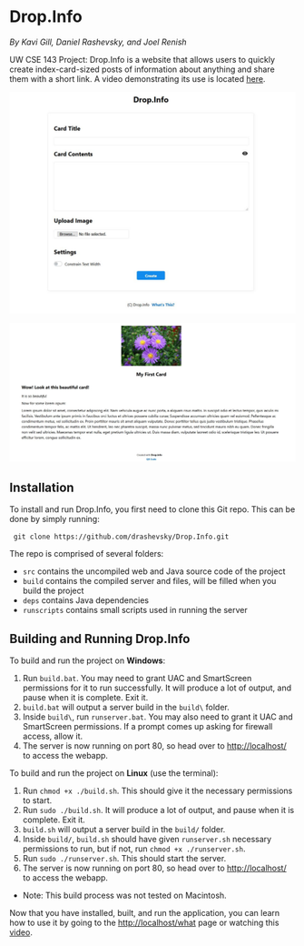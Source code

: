 # Drop.Info
_By Kavi Gill, Daniel Rashevsky, and Joel Renish_

UW CSE 143 Project: Drop.Info is a website that allows users to quickly create index-card-sized posts of information about anything and share them with a short link. A video demonstrating its use is located [here](https://youtu.be/3DnexE53rLw).

![Screenshot of Drop.Info](drop_info_screenshot_1.jpg)

![Screenshot of Drop.Info](drop_info_screenshot_2.jpg)

## Installation
To install and run Drop.Info, you first need to clone this Git repo. This can be done by simply running:
   

     git clone https://github.com/drashevsky/Drop.Info.git
The repo is comprised of several folders: 
- `src` contains the uncompiled web and Java source code of the project
- `build` contains the compiled server and files, will be filled when you build the project
- `deps` contains Java dependencies
- `runscripts` contains small scripts used in running the server

## Building and Running Drop.Info
To build and run the project on **Windows**:
1. Run `build.bat`. You may need to grant UAC and SmartScreen permissions for it to run successfully. It will produce a lot of output, and pause when it is complete. Exit it.
2. `build.bat` will output a server build in the `build\` folder.
3. Inside `build\`, run `runserver.bat`. You may also need to grant it UAC and SmartScreen permissions. If a prompt comes up asking for firewall access, allow it.
4. The server is now running on port 80, so head over to [http://localhost/](http://localhost/) to access the webapp.

To build and run the project on **Linux** (use the terminal):
1. Run `chmod +x ./build.sh`. This should give it the necessary permissions to start.
2. Run `sudo ./build.sh`. It will produce a lot of output, and pause when it is complete. Exit it.
3. `build.sh` will output a server build in the `build/` folder.
4. Inside `build/`, `build.sh` should have given `runserver.sh` necessary permissions to run, but if not, run `chmod +x ./runserver.sh`.
5. Run `sudo ./runserver.sh`. This should start the server. 
6. The server is now running on port 80, so head over to [http://localhost/](http://localhost/) to access the webapp.
- Note: This build process was not tested on Macintosh. 

Now that you have installed, built, and run the application, you can learn how to use it by going to the [http://localhost/what](http://localhost/what) page or watching this [video](https://youtu.be/3DnexE53rLw).
